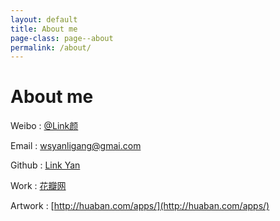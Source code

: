 ```yaml
---
layout: default
title: About me
page-class: page--about
permalink: /about/
---
```


# About me

Weibo : [@Link颜](http://weibo.com/nvolume)

Email : <wsyanligang@gmai.com>

Github :  [Link Yan](https://github.com/LinkYan)

Work : [花瓣网](http://www.huaban.com/)

Artwork : [http://huaban.com/apps/](http://huaban.com/apps/)
 
